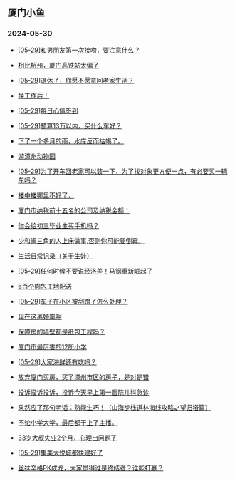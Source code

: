 ## 厦门小鱼 
### 2024-05-30

+ [[05-29]和男朋友第一次接吻，要注意什么？](http://bbs.xmfish.com/read-htm-tid-18197196.html)

+ [相比杭州，厦门高铁站太偏了](http://bbs.xmfish.com/read-htm-tid-18197171.html)

+ [[05-29]退休了，你愿不愿意回老家生活？](http://bbs.xmfish.com/read-htm-tid-18197336.html)

+ [换工作后！](http://bbs.xmfish.com/read-htm-tid-18197188.html)

+ [[05-29]每日心情签到](http://bbs.xmfish.com/read-htm-tid-18197147.html)

+ [[05-29]预算13万以内，买什么车好？](http://bbs.xmfish.com/read-htm-tid-18197277.html)

+ [下了一个多月的雨，水库反而枯竭了。](http://bbs.xmfish.com/read-htm-tid-18197294.html)

+ [游漳州动物园](http://bbs.xmfish.com/read-htm-tid-18197285.html)

+ [[05-29]为了开车回老家可以装一下，为了找对象更方便一点，有必要买一辆车吗？](http://bbs.xmfish.com/read-htm-tid-18197241.html)

+ [楼中楼哪里不好了，](http://bbs.xmfish.com/read-htm-tid-18197398.html)

+ [厦门市纳税前十五名的公司及纳税金额：](http://bbs.xmfish.com/read-htm-tid-18197466.html)

+ [你会给初三毕业生买手机吗？](http://bbs.xmfish.com/read-htm-tid-18197291.html)

+ [少和闽三角的人上床做事,否则你可能要倒霉。](http://bbs.xmfish.com/read-htm-tid-18197413.html)

+ [生活日常记录（关于生娃）](http://bbs.xmfish.com/read-htm-tid-18197265.html)

+ [[05-29]任何时候不要说经济差！马钢重新崛起了](http://bbs.xmfish.com/read-htm-tid-18197548.html)

+ [6百个肉包工地配送](http://bbs.xmfish.com/read-htm-tid-18197367.html)

+ [[05-29]车子在小区被刮蹭了怎么处理？](http://bbs.xmfish.com/read-htm-tid-18197431.html)

+ [现在这离婚率啊](http://bbs.xmfish.com/read-htm-tid-18197629.html)

+ [保障房的墙壁都是纸包工程吗？](http://bbs.xmfish.com/read-htm-tid-18197378.html)

+ [厦门市最厉害的12所小学](http://bbs.xmfish.com/read-htm-tid-18197477.html)

+ [[05-29]大家海鲜还有吃吗？](http://bbs.xmfish.com/read-htm-tid-18197622.html)

+ [放弃厦门买房，买了漳州市区的房子，是对是错](http://bbs.xmfish.com/read-htm-tid-18197529.html)

+ [投诉投诉投诉，投诉今天早上第一医院儿科急诊](http://bbs.xmfish.com/read-htm-tid-18197573.html)

+ [果然应了那句老话：熟能生巧！（山海步栈道林海线攻略之望归塔篇）](http://bbs.xmfish.com/read-htm-tid-18197581.html)

+ [不论小学大学，最后都干上了主播。](http://bbs.xmfish.com/read-htm-tid-18197653.html)

+ [33岁大叔失业2个月，心理出问题了](http://bbs.xmfish.com/read-htm-tid-18197806.html)

+ [[05-29]集美大悦城都快建好了](http://bbs.xmfish.com/read-htm-tid-18197536.html)

+ [丝袜辛格PK成龙，大家觉得谁是终结者？谁能打赢？](http://bbs.xmfish.com/read-htm-tid-18197499.html)

